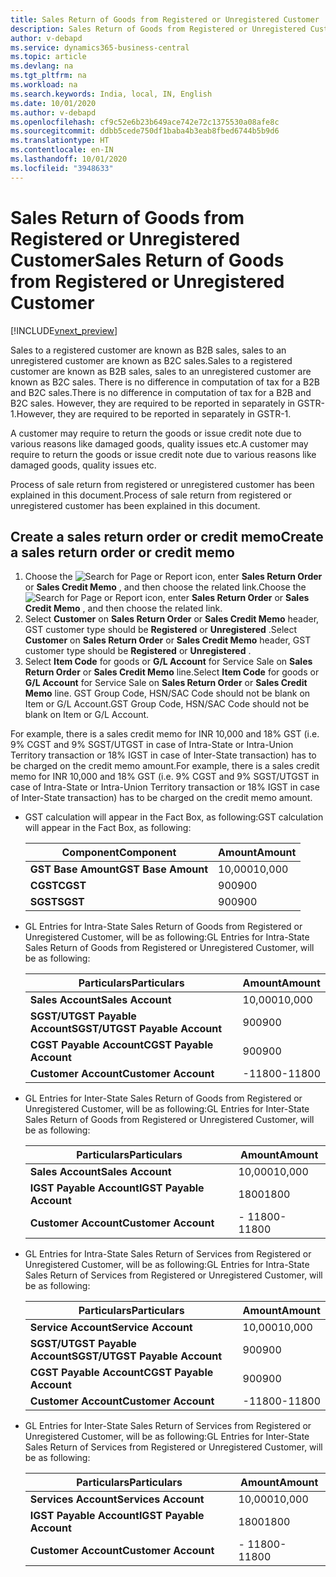 ```yaml
---
title: Sales Return of Goods from Registered or Unregistered Customer
description: Sales Return of Goods from Registered or Unregistered Customer
author: v-debapd
ms.service: dynamics365-business-central
ms.topic: article
ms.devlang: na
ms.tgt_pltfrm: na
ms.workload: na
ms.search.keywords: India, local, IN, English
ms.date: 10/01/2020
ms.author: v-debapd
ms.openlocfilehash: cf9c52e6b23b649ace742e72c1375530a08afe8c
ms.sourcegitcommit: ddbb5cede750df1baba4b3eab8fbed6744b5b9d6
ms.translationtype: HT
ms.contentlocale: en-IN
ms.lasthandoff: 10/01/2020
ms.locfileid: "3948633"
---
```

# <a name="sales-return-of-goods-from-registered-or-unregistered-customer"></a><span data-ttu-id="02fee-103">Sales Return of Goods from Registered or Unregistered Customer</span><span class="sxs-lookup"><span data-stu-id="02fee-103">Sales Return of Goods from Registered or Unregistered Customer</span></span>

[!INCLUDE[vnext_preview](../../includes/vnext_preview.md)]

<span data-ttu-id="02fee-104">Sales to a registered customer are known as B2B sales, sales to an unregistered customer are known as B2C sales.</span><span class="sxs-lookup"><span data-stu-id="02fee-104">Sales to a registered customer are known as B2B sales, sales to an unregistered customer are known as B2C sales.</span></span> <span data-ttu-id="02fee-105">There is no difference in computation of tax for a B2B and B2C sales.</span><span class="sxs-lookup"><span data-stu-id="02fee-105">There is no difference in computation of tax for a B2B and B2C sales.</span></span> <span data-ttu-id="02fee-106">However, they are required to be reported in separately in GSTR-1.</span><span class="sxs-lookup"><span data-stu-id="02fee-106">However, they are required to be reported in separately in GSTR-1.</span></span>

<span data-ttu-id="02fee-107">A customer may require to return the goods or issue credit note due to various reasons like damaged goods, quality issues etc.</span><span class="sxs-lookup"><span data-stu-id="02fee-107">A customer may require to return the goods or issue credit note due to various reasons like damaged goods, quality issues etc.</span></span>

<span data-ttu-id="02fee-108">Process of sale return from registered or unregistered customer has been explained in this document.</span><span class="sxs-lookup"><span data-stu-id="02fee-108">Process of sale return from registered or unregistered customer has been explained in this document.</span></span>

## <a name="create-a-sales-return-order-or-credit-memo"></a><span data-ttu-id="02fee-109">Create a sales return order or credit memo</span><span class="sxs-lookup"><span data-stu-id="02fee-109">Create a sales return order or credit memo</span></span>

1. <span data-ttu-id="02fee-110">Choose the ![Search for Page or Report](image/search_small.png "Search for Page or Report icon") icon, enter **Sales Return Order** or **Sales Credit Memo** , and then choose the related link.</span><span class="sxs-lookup"><span data-stu-id="02fee-110">Choose the ![Search for Page or Report](image/search_small.png "Search for Page or Report icon") icon, enter **Sales Return Order** or **Sales Credit Memo** , and then choose the related link.</span></span> 
2. <span data-ttu-id="02fee-111">Select **Customer** on **Sales Return Order** or **Sales Credit Memo** header, GST customer type should be **Registered** or **Unregistered** .</span><span class="sxs-lookup"><span data-stu-id="02fee-111">Select **Customer** on **Sales Return Order** or **Sales Credit Memo** header, GST customer type should be **Registered** or **Unregistered** .</span></span>
3. <span data-ttu-id="02fee-112">Select **Item Code** for goods or **G/L Account** for Service Sale on **Sales Return Order** or **Sales Credit Memo** line.</span><span class="sxs-lookup"><span data-stu-id="02fee-112">Select **Item Code** for goods or **G/L Account** for Service Sale on **Sales Return Order** or **Sales Credit Memo** line.</span></span> <span data-ttu-id="02fee-113">GST Group Code, HSN/SAC Code should not be blank on Item or G/L Account.</span><span class="sxs-lookup"><span data-stu-id="02fee-113">GST Group Code, HSN/SAC Code should not be blank on Item or G/L Account.</span></span> 

<span data-ttu-id="02fee-114">For example, there is a sales credit memo for INR 10,000 and 18% GST (i.e. 9% CGST and 9% SGST/UTGST in case of Intra-State or Intra-Union Territory transaction or 18% IGST in case of Inter-State transaction) has to be charged on the credit memo amount.</span><span class="sxs-lookup"><span data-stu-id="02fee-114">For example, there is a sales credit memo for INR 10,000 and 18% GST (i.e. 9% CGST and 9% SGST/UTGST in case of Intra-State or Intra-Union Territory transaction or 18% IGST in case of Inter-State transaction) has to be charged on the credit memo amount.</span></span>

- <span data-ttu-id="02fee-115">GST calculation will appear in the Fact Box, as following:</span><span class="sxs-lookup"><span data-stu-id="02fee-115">GST calculation will appear in the Fact Box, as following:</span></span>
    
    |<span data-ttu-id="02fee-116">Component</span><span class="sxs-lookup"><span data-stu-id="02fee-116">Component</span></span>|<span data-ttu-id="02fee-117">Amount</span><span class="sxs-lookup"><span data-stu-id="02fee-117">Amount</span></span>|
    |----------------------------------|---------------------------------------|  
    |<span data-ttu-id="02fee-118">**GST Base Amount**</span><span class="sxs-lookup"><span data-stu-id="02fee-118">**GST Base Amount**</span></span>|<span data-ttu-id="02fee-119">10,000</span><span class="sxs-lookup"><span data-stu-id="02fee-119">10,000</span></span>|  
    |<span data-ttu-id="02fee-120">**CGST**</span><span class="sxs-lookup"><span data-stu-id="02fee-120">**CGST**</span></span>|<span data-ttu-id="02fee-121">900</span><span class="sxs-lookup"><span data-stu-id="02fee-121">900</span></span>|  
    |<span data-ttu-id="02fee-122">**SGST**</span><span class="sxs-lookup"><span data-stu-id="02fee-122">**SGST**</span></span>|<span data-ttu-id="02fee-123">900</span><span class="sxs-lookup"><span data-stu-id="02fee-123">900</span></span>| 

- <span data-ttu-id="02fee-124">GL Entries for Intra-State Sales Return of Goods from Registered or Unregistered Customer, will be as following:</span><span class="sxs-lookup"><span data-stu-id="02fee-124">GL Entries for Intra-State Sales Return of Goods from Registered or Unregistered Customer, will be as following:</span></span>

    |<span data-ttu-id="02fee-125">Particulars</span><span class="sxs-lookup"><span data-stu-id="02fee-125">Particulars</span></span>|<span data-ttu-id="02fee-126">Amount</span><span class="sxs-lookup"><span data-stu-id="02fee-126">Amount</span></span>|
    |----------------------------------|---------------------------------------|  
    |<span data-ttu-id="02fee-127">**Sales Account**</span><span class="sxs-lookup"><span data-stu-id="02fee-127">**Sales Account**</span></span>|<span data-ttu-id="02fee-128">10,000</span><span class="sxs-lookup"><span data-stu-id="02fee-128">10,000</span></span>|  
    |<span data-ttu-id="02fee-129">**SGST/UTGST Payable Account**</span><span class="sxs-lookup"><span data-stu-id="02fee-129">**SGST/UTGST Payable Account**</span></span>|<span data-ttu-id="02fee-130">900</span><span class="sxs-lookup"><span data-stu-id="02fee-130">900</span></span>|  
    |<span data-ttu-id="02fee-131">**CGST Payable Account**</span><span class="sxs-lookup"><span data-stu-id="02fee-131">**CGST Payable Account**</span></span>|<span data-ttu-id="02fee-132">900</span><span class="sxs-lookup"><span data-stu-id="02fee-132">900</span></span>|
    |<span data-ttu-id="02fee-133">**Customer Account**</span><span class="sxs-lookup"><span data-stu-id="02fee-133">**Customer Account**</span></span>|<span data-ttu-id="02fee-134">-11800</span><span class="sxs-lookup"><span data-stu-id="02fee-134">-11800</span></span>|

- <span data-ttu-id="02fee-135">GL Entries for Inter-State Sales Return of Goods from Registered or Unregistered Customer, will be as following:</span><span class="sxs-lookup"><span data-stu-id="02fee-135">GL Entries for Inter-State Sales Return of Goods from Registered or Unregistered Customer, will be as following:</span></span>

    |<span data-ttu-id="02fee-136">Particulars</span><span class="sxs-lookup"><span data-stu-id="02fee-136">Particulars</span></span>|<span data-ttu-id="02fee-137">Amount</span><span class="sxs-lookup"><span data-stu-id="02fee-137">Amount</span></span>|
    |----------------------------------|---------------------------------------|  
    |<span data-ttu-id="02fee-138">**Sales Account**</span><span class="sxs-lookup"><span data-stu-id="02fee-138">**Sales Account**</span></span>|<span data-ttu-id="02fee-139">10,000</span><span class="sxs-lookup"><span data-stu-id="02fee-139">10,000</span></span>|  
    |<span data-ttu-id="02fee-140">**IGST Payable Account**</span><span class="sxs-lookup"><span data-stu-id="02fee-140">**IGST Payable Account**</span></span>|<span data-ttu-id="02fee-141">1800</span><span class="sxs-lookup"><span data-stu-id="02fee-141">1800</span></span>| 
    |<span data-ttu-id="02fee-142">**Customer Account**</span><span class="sxs-lookup"><span data-stu-id="02fee-142">**Customer Account**</span></span>|<span data-ttu-id="02fee-143">- 11800</span><span class="sxs-lookup"><span data-stu-id="02fee-143">- 11800</span></span>|

- <span data-ttu-id="02fee-144">GL Entries for Intra-State Sales Return of Services from Registered or Unregistered Customer, will be as following:</span><span class="sxs-lookup"><span data-stu-id="02fee-144">GL Entries for Intra-State Sales Return of Services from Registered or Unregistered Customer, will be as following:</span></span>

    |<span data-ttu-id="02fee-145">Particulars</span><span class="sxs-lookup"><span data-stu-id="02fee-145">Particulars</span></span>|<span data-ttu-id="02fee-146">Amount</span><span class="sxs-lookup"><span data-stu-id="02fee-146">Amount</span></span>|
    |----------------------------------|---------------------------------------|  
    |<span data-ttu-id="02fee-147">**Service Account**</span><span class="sxs-lookup"><span data-stu-id="02fee-147">**Service Account**</span></span>|<span data-ttu-id="02fee-148">10,000</span><span class="sxs-lookup"><span data-stu-id="02fee-148">10,000</span></span>|  
    |<span data-ttu-id="02fee-149">**SGST/UTGST Payable Account**</span><span class="sxs-lookup"><span data-stu-id="02fee-149">**SGST/UTGST Payable Account**</span></span>|<span data-ttu-id="02fee-150">900</span><span class="sxs-lookup"><span data-stu-id="02fee-150">900</span></span>|  
    |<span data-ttu-id="02fee-151">**CGST Payable Account**</span><span class="sxs-lookup"><span data-stu-id="02fee-151">**CGST Payable Account**</span></span>|<span data-ttu-id="02fee-152">900</span><span class="sxs-lookup"><span data-stu-id="02fee-152">900</span></span>|
    |<span data-ttu-id="02fee-153">**Customer Account**</span><span class="sxs-lookup"><span data-stu-id="02fee-153">**Customer Account**</span></span>|<span data-ttu-id="02fee-154">-11800</span><span class="sxs-lookup"><span data-stu-id="02fee-154">-11800</span></span>|

- <span data-ttu-id="02fee-155">GL Entries for Inter-State Sales Return of Services from Registered or Unregistered Customer, will be as following:</span><span class="sxs-lookup"><span data-stu-id="02fee-155">GL Entries for Inter-State Sales Return of Services from Registered or Unregistered Customer, will be as following:</span></span>

    |<span data-ttu-id="02fee-156">Particulars</span><span class="sxs-lookup"><span data-stu-id="02fee-156">Particulars</span></span>|<span data-ttu-id="02fee-157">Amount</span><span class="sxs-lookup"><span data-stu-id="02fee-157">Amount</span></span>|
    |----------------------------------|---------------------------------------|  
    |<span data-ttu-id="02fee-158">**Services Account**</span><span class="sxs-lookup"><span data-stu-id="02fee-158">**Services Account**</span></span>|<span data-ttu-id="02fee-159">10,000</span><span class="sxs-lookup"><span data-stu-id="02fee-159">10,000</span></span>|  
    |<span data-ttu-id="02fee-160">**IGST Payable Account**</span><span class="sxs-lookup"><span data-stu-id="02fee-160">**IGST Payable Account**</span></span>|<span data-ttu-id="02fee-161">1800</span><span class="sxs-lookup"><span data-stu-id="02fee-161">1800</span></span>|
    |<span data-ttu-id="02fee-162">**Customer Account**</span><span class="sxs-lookup"><span data-stu-id="02fee-162">**Customer Account**</span></span>|<span data-ttu-id="02fee-163">- 11800</span><span class="sxs-lookup"><span data-stu-id="02fee-163">- 11800</span></span>|







































